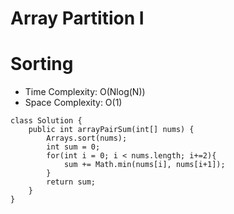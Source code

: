 # Array Partition I

# Sorting

- Time Complexity: O(Nlog(N))
- Space Complexity: O(1)

```
class Solution {
    public int arrayPairSum(int[] nums) {
        Arrays.sort(nums);
        int sum = 0;
        for(int i = 0; i < nums.length; i+=2){
            sum += Math.min(nums[i], nums[i+1]);
        }
        return sum;
    }
}
```
